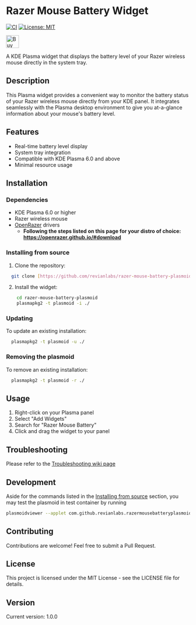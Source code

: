 # Razer Mouse Battery Widget
[![CI](https://github.com/revianlabs/razer-mouse-battery-plasmoid/actions/workflows/ci.yml/badge.svg)](https://github.com/revianlabs/plasmoid-razerbatterytray/actions/workflows/ci.yml)
[![License: MIT](https://img.shields.io/badge/License-MIT-green.svg)](https://opensource.org/licenses/MIT)

<a href='https://ko-fi.com/bogdans' target='_blank'><img height='35' style='border:0px;height:35px;' src='https://storage.ko-fi.com/cdn/kofi1.png?v=3' border='0' alt='Buy Me a Coffee at ko-fi.com' /></a>


A KDE Plasma widget that displays the battery level of your Razer wireless mouse directly in the system tray.

## Description

This Plasma widget provides a convenient way to monitor the battery status of your Razer wireless mouse directly from your KDE panel. It integrates seamlessly with the Plasma desktop environment to give you at-a-glance information about your mouse's battery level.

## Features

- Real-time battery level display
- System tray integration
- Compatible with KDE Plasma 6.0 and above
- Minimal resource usage

## Installation

### Dependencies

- KDE Plasma 6.0 or higher
- Razer wireless mouse
- [OpenRazer](https://github.com/openrazer/openrazer) drivers
  - **Following the steps listed on this page for your distro of choice: https://openrazer.github.io/#download**


### Installing from source

1. Clone the repository:

```bash
  git clone [https://github.com/revianlabs/razer-mouse-battery-plasmoid.git](https://github.com/revianlabs/razer-mouse-battery-plasmoid.git)
```
2. Install the widget:

```bash
    cd razer-mouse-battery-plasmoid 
    plasmapkg2 -t plasmoid -i ./
```

### Updating

To update an existing installation:

```bash
  plasmapkg2 -t plasmoid -u ./
```

### Removing the plasmoid

To remove an existing installation:

```bash
  plasmapkg2 -t plasmoid -r ./
```

## Usage

1. Right-click on your Plasma panel
2. Select "Add Widgets"
3. Search for "Razer Mouse Battery"
4. Click and drag the widget to your panel

## Troubleshooting

Please refer to the [Troubleshooting wiki page](https://github.com/RevianLabs/razer-mouse-battery-plasmoid/wiki/Troubleshooting)

## Development

Aside for the commands listed in the [Installing from source](#Installing-from-source) section, you may test the plasmoid in test container by running
```bash
plasmoidviewer --applet com.github.revianlabs.razermousebatteryplasmoid
```

## Contributing

Contributions are welcome! Feel free to submit a Pull Request.

## License

This project is licensed under the MIT License - see the LICENSE file for details.


## Version

Current version: 1.0.0
